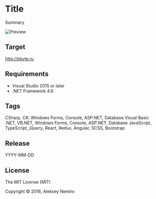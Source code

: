 ﻿# Title

Summary

![Preview](preview.png)

## Target

http://kbyte.ru

## Requirements

* Visual Studio 2015 or later
* .NET Framework 4.6

## Tags 

CSharp, C#, Windows Forms, Console, ASP.NET, Database
Visual Basic .NET, VB.NET, Windows Forms, Console, ASP.NET, Database
JavaScript, TypeScript, jQuery, React, Redux, Angular, SCSS, Bootstrap

## Release

YYYY-MM-DD

## License

The MIT License (MIT)

Copyright © 2016, Aleksey Nemiro
